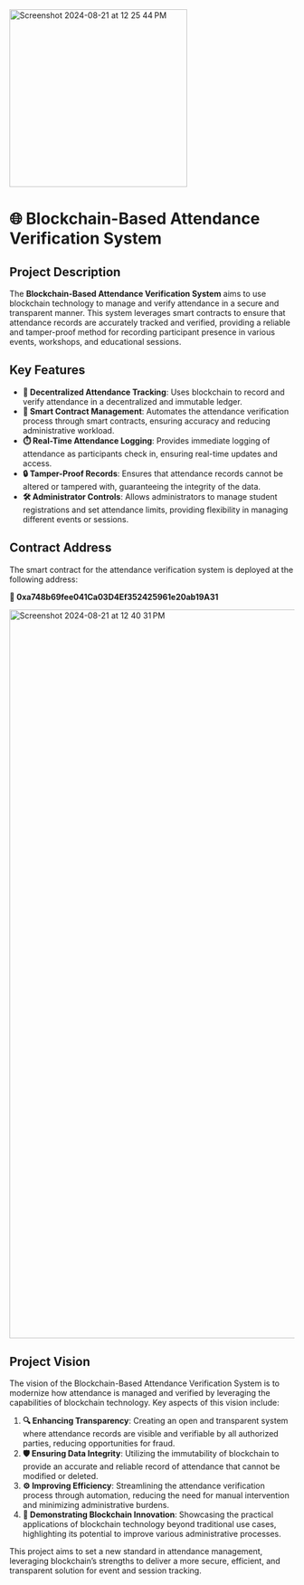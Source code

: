 <img width="314" alt="Screenshot 2024-08-21 at 12 25 44 PM" src="https://github.com/user-attachments/assets/f5a2e484-a2ee-429a-9a18-4ae199c64c46">

# 🌐 Blockchain-Based Attendance Verification System

## Project Description

The **Blockchain-Based Attendance Verification System** aims to use blockchain technology to manage and verify attendance in a secure and transparent manner. This system leverages smart contracts to ensure that attendance records are accurately tracked and verified, providing a reliable and tamper-proof method for recording participant presence in various events, workshops, and educational sessions.

## Key Features

- **📜 Decentralized Attendance Tracking**: Uses blockchain to record and verify attendance in a decentralized and immutable ledger.
- **🤖 Smart Contract Management**: Automates the attendance verification process through smart contracts, ensuring accuracy and reducing administrative workload.
- **⏱️ Real-Time Attendance Logging**: Provides immediate logging of attendance as participants check in, ensuring real-time updates and access.
- **🔒 Tamper-Proof Records**: Ensures that attendance records cannot be altered or tampered with, guaranteeing the integrity of the data.
- **🛠️ Administrator Controls**: Allows administrators to manage student registrations and set attendance limits, providing flexibility in managing different events or sessions.

## Contract Address

The smart contract for the attendance verification system is deployed at the following address:

**📍 0xa748b69fee041Ca03D4Ef352425961e20ab19A31**

<img width="1288" alt="Screenshot 2024-08-21 at 12 40 31 PM" src="https://github.com/user-attachments/assets/d7bddd5d-1aa9-4543-949e-6b30e8849eb7">

## Project Vision

The vision of the Blockchain-Based Attendance Verification System is to modernize how attendance is managed and verified by leveraging the capabilities of blockchain technology. Key aspects of this vision include:

1. **🔍 Enhancing Transparency**: Creating an open and transparent system where attendance records are visible and verifiable by all authorized parties, reducing opportunities for fraud.
2. **🛡️ Ensuring Data Integrity**: Utilizing the immutability of blockchain to provide an accurate and reliable record of attendance that cannot be modified or deleted.
3. **⚙️ Improving Efficiency**: Streamlining the attendance verification process through automation, reducing the need for manual intervention and minimizing administrative burdens.
4. **🚀 Demonstrating Blockchain Innovation**: Showcasing the practical applications of blockchain technology beyond traditional use cases, highlighting its potential to improve various administrative processes.

This project aims to set a new standard in attendance management, leveraging blockchain’s strengths to deliver a more secure, efficient, and transparent solution for event and session tracking.

